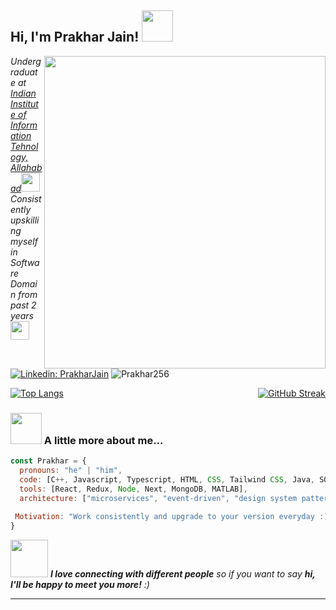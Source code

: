 
<h2> Hi, I'm Prakhar Jain! <img src="https://media.giphy.com/media/mGcNjsfWAjY5AEZNw6/giphy.gif" width="50"></h2>
<img align='right' src="https://media.giphy.com/media/v1.Y2lkPTc5MGI3NjExa2ZqbTFscHV3aDgzemZpbG54ZzE2ZWJ6ajNwOHdrY2ltd3ZoaHZ2NiZlcD12MV9pbnRlcm5hbF9naWZfYnlfaWQmY3Q9Zw/fwbZnTftCXVocKzfxR/giphy.gif" width="450" height="500">
<p><em>Undergraduate at <a href="https://www.iiita.ac.in/">Indian Institute of Information Tehnology, Allahabad</a><img src="https://media.giphy.com/media/fYSnHlufseco8Fh93Z/giphy.gif" width="30"></br>Consistently upskilling myself in Software Domain from past 2 years<img src="https://media.giphy.com/media/WUlplcMpOCEmTGBtBW/giphy.gif" width="30"> 
</em></p>

[![Linkedin: PrakharJain](https://img.shields.io/badge/-Prakharjain256-blue?style=flat-square&logo=Linkedin&logoColor=white&link=https://www.linkedin.com/in/prakharjain256/)](https://www.linkedin.com/in/prakharjain256/)
<span align="left"> <img src="https://komarev.com/ghpvc/?username=yashg-116&label=Profile%20views&color=0e75b6&style=flat" alt="Prakhar256" /> </span>

<div style="display: flex; justify-content: space-between;">
  <a href="https://github.com/Prakhar256">
    <img  src="https://github-readme-stats.vercel.app/api/top-langs/?username=Prakhar256&layout=compact" alt="Top Langs"/>
  </a>
  <a href="https://git.io/streak-stats">
    <img src="https://streak-stats.demolab.com/?user=Prakhar256&layout=compact" alt="GitHub Streak" />
  </a>
</div>


### <img src="https://media.giphy.com/media/VgCDAzcKvsR6OM0uWg/giphy.gif" width="50"> A little more about me...  

```javascript
const Prakhar = {
  pronouns: "he" | "him",
  code: [C++, Javascript, Typescript, HTML, CSS, Tailwind CSS, Java, SQL],
  tools: [React, Redux, Node, Next, MongoDB, MATLAB],
  architecture: ["microservices", "event-driven", "design system pattern"],
  
 Motivation: "Work consistently and upgrade to your version everyday :)"
}
```

<img src="https://media.giphy.com/media/LnQjpWaON8nhr21vNW/giphy.gif" width="60"> <em><b>I love connecting with different people</b> so if you want to say <b>hi, I'll be happy to meet you more!</b> :)</em>

---
